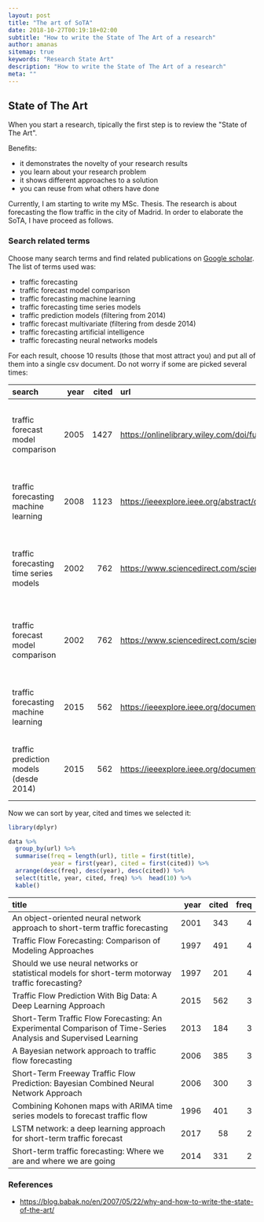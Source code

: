 ```yaml
---
layout: post
title: "The art of SoTA"
date: 2018-10-27T00:19:18+02:00
subtitle: "How to write the State of The Art of a research"
author: amanas
sitemap: true
keywords: "Research State Art"
description: "How to write the State of The Art of a research"
meta: ""
---
```


## State of The Art

When you start a research, tipically the first step is to review the "State of The Art".

Benefits:

-   it demonstrates the novelty of your research results
-   you learn about your research problem
-   it shows different approaches to a solution
-   you can reuse from what others have done

Currently, I am starting to write my MSc. Thesis. The research is about forecasting the flow traffic in the city of Madrid. In order to elaborate the SoTA, I have proceed as follows.

### Search related terms

Choose many search terms and find related publications on [Google scholar](https://scholar.google.es/). The list of terms used was:

-   traffic forecasting
-   traffic forecast model comparison
-   traffic forecasting machine learning
-   traffic forecasting time series models
-   traffic prediction models (filtering from 2014)
-   traffic forecast multivariate (filtering from desde 2014)
-   traffic forecasting artificial intelligence
-   traffic forecasting neural networks models

For each result, choose 10 results (those that most attract you) and put all of them into a single csv document. Do not worry if some are picked several times:

| search                                 |  year|  cited| url                                                                   | title                                                                             |
|:---------------------------------------|-----:|------:|:----------------------------------------------------------------------|:----------------------------------------------------------------------------------|
| traffic forecast model comparison      |  2005|   1427| <https://onlinelibrary.wiley.com/doi/full/10.1002/jae.800>            | A forecast comparison of volatility models: does anything beat a GARCH(1,1)?      |
| traffic forecasting machine learning   |  2008|   1123| <https://ieeexplore.ieee.org/abstract/document/4738466>               | A survey of techniques for internet traffic classification using machine learning |
| traffic forecasting time series models |  2002|    762| <https://www.sciencedirect.com/science/article/pii/S0968090X02000098> | Comparison of parametric and nonparametric models for traffic flow forecasting    |
| traffic forecast model comparison      |  2002|    762| <https://www.sciencedirect.com/science/article/pii/S0968090X02000098> | Comparison of parametric and nonparametric models for traffic flow forecasting    |
| traffic forecasting machine learning   |  2015|    562| <https://ieeexplore.ieee.org/document/6894591>                        | Traffic Flow Prediction With Big Data: A Deep Learning Approach                   |
| traffic prediction models (desde 2014) |  2015|    562| <https://ieeexplore.ieee.org/document/6894591>                        | Traffic flow prediction with big data: A deep learning approach                   |

Now we can sort by year, cited and times we selected it:

``` r
library(dplyr)

data %>%
  group_by(url) %>%
  summarise(freq = length(url), title = first(title),
            year = first(year), cited = first(cited)) %>%
  arrange(desc(freq), desc(year), desc(cited)) %>%
  select(title, year, cited, freq) %>%  head(10) %>%
  kable()
```

| title                                                                                                           |  year|  cited|  freq|
|:----------------------------------------------------------------------------------------------------------------|-----:|------:|-----:|
| An object-oriented neural network approach to short-term traffic forecasting                                    |  2001|    343|     4|
| Traffic Flow Forecasting: Comparison of Modeling Approaches                                                     |  1997|    491|     4|
| Should we use neural networks or statistical models for short-term motorway traffic forecasting?                |  1997|    201|     4|
| Traffic Flow Prediction With Big Data: A Deep Learning Approach                                                 |  2015|    562|     3|
| Short-Term Traffic Flow Forecasting: An Experimental Comparison of Time-Series Analysis and Supervised Learning |  2013|    184|     3|
| A Bayesian network approach to traffic flow forecasting                                                         |  2006|    385|     3|
| Short-Term Freeway Traffic Flow Prediction: Bayesian Combined Neural Network Approach                           |  2006|    300|     3|
| Combining Kohonen maps with ARIMA time series models to forecast traffic flow                                   |  1996|    401|     3|
| LSTM network: a deep learning approach for short-term traffic forecast                                          |  2017|     58|     2|
| Short-term traffic forecasting: Where we are and where we are going                                             |  2014|    331|     2|

### References

-   <https://blog.babak.no/en/2007/05/22/why-and-how-to-write-the-state-of-the-art/>
